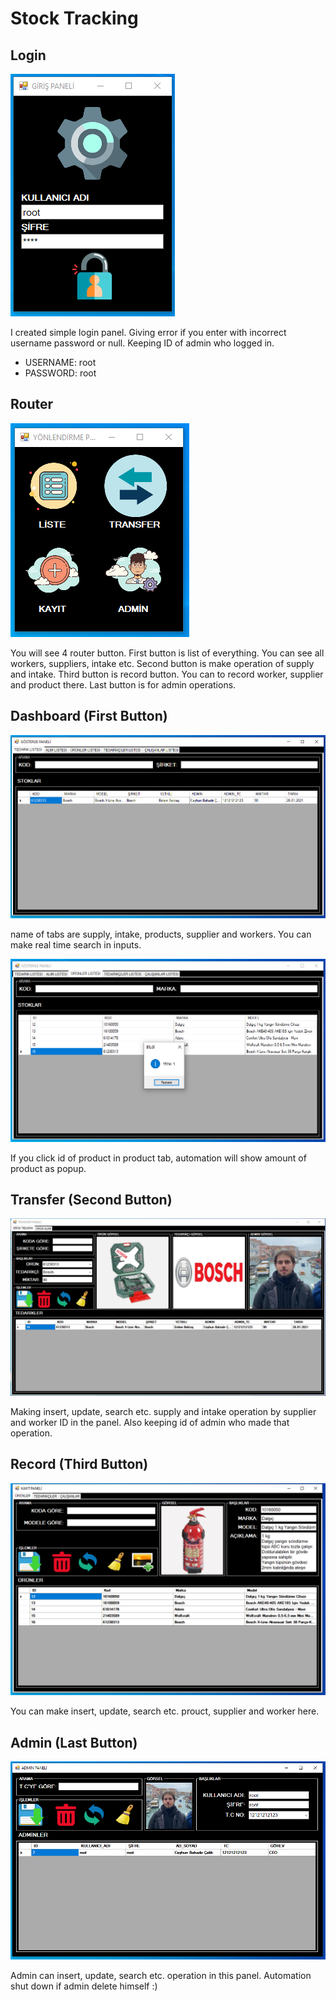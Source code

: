 # Stock Tracking

## Login

![login](https://raw.githubusercontent.com/ceyhunbcelik/Stock-Tracking/main/image/login.PNG)

I created simple login panel. Giving error if you enter with incorrect username password or null. Keeping ID of admin who logged in. 
- USERNAME: root
- PASSWORD: root

## Router

![router](https://raw.githubusercontent.com/ceyhunbcelik/Stock-Tracking/main/image/router.PNG)

You will see 4 router button. First button is list of everything. You can see all workers, suppliers, intake etc. Second button is make operation of supply and intake. Third button is record button. You can to record worker, supplier and product there. Last button is for admin operations.

## Dashboard (First Button)

![dashboard-1](https://raw.githubusercontent.com/ceyhunbcelik/Stock-Tracking/main/image/dashboard-1.PNG)

name of tabs are supply, intake, products, supplier and workers. You can make real time search in inputs.

![dashboard-2](https://raw.githubusercontent.com/ceyhunbcelik/Stock-Tracking/main/image/dashboard-2.PNG)

If you click id of product in product tab, automation will show amount of product as popup.

## Transfer (Second Button)

![transfer](https://raw.githubusercontent.com/ceyhunbcelik/Stock-Tracking/main/image/transfer.PNG)

Making insert, update, search etc. supply and intake operation by supplier and worker ID in the panel. Also keeping id of admin who made that operation.

## Record (Third Button)

![record](https://raw.githubusercontent.com/ceyhunbcelik/Stock-Tracking/main/image/record.PNG)

You can make insert, update, search etc. prouct, supplier and worker here. 

## Admin (Last Button)

![admin](https://raw.githubusercontent.com/ceyhunbcelik/Stock-Tracking/main/image/admin.PNG)

Admin can insert, update, search etc. operation in this panel. Automation shut down if admin delete himself :)
